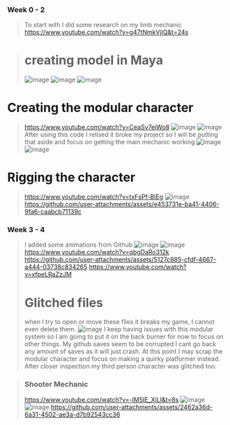 ### Week 0 - 2
> To start with I did some research on my limb mechanic  
https://www.youtube.com/watch?v=g47tNmkVjlQ&t=24s

> # creating model in Maya
> ![image](https://github.com/user-attachments/assets/222f41dc-69d2-47ef-be7d-25dfd8efda73)
![image](https://github.com/user-attachments/assets/ab779f1d-27fe-40a2-8040-4fdeee6c0635)
![image](https://github.com/user-attachments/assets/80272e56-099b-4c4a-90f3-524068e2050d)

# Creating the modular character
> https://www.youtube.com/watch?v=CeaSv7eiWo8
> ![image](https://github.com/user-attachments/assets/ecb826b9-ca7c-480a-bd6e-a5cc14161d42)
![image](https://github.com/user-attachments/assets/ede6aba1-b19f-4092-9dd1-c490dd7e70ef)
After using this code I relised it broke my project so I will be putting that aside and focus on getting the main mechanic working
> ![image](https://github.com/user-attachments/assets/ce7003c5-7052-4820-995d-458d69e60f3b)
![image](https://github.com/user-attachments/assets/07d18dc4-16f4-467d-aef2-0df9711cba98)

# Rigging the character
> https://www.youtube.com/watch?v=txFsPf-BlEg
![image](https://github.com/user-attachments/assets/ea432f04-0668-4ac9-bedf-bc7e36472f2d)
https://github.com/user-attachments/assets/e453731e-ba41-4406-9fa6-caabcb71139c

### Week 3 - 4
> I added some animations from Github
> ![image](https://github.com/user-attachments/assets/d5a14f3b-69cb-4b4a-8dc5-e68e32742e12)
>![image](https://github.com/user-attachments/assets/af28787c-3498-4006-bfbc-a3349d794400)
https://www.youtube.com/watch?v=qbgDaRo312k 
https://github.com/user-attachments/assets/5127c885-cfdf-4667-a444-03738c834265
https://www.youtube.com/watch?v=xfpeLRaZzJM
> # Glitched files
> when I try to open or move these files it breaks my game, I cannot even delete them.
> ![image](https://github.com/user-attachments/assets/d8d39b0f-169a-4155-acab-d0ab0ab4deb0)
I keep having issues with this modular system so I am going to put it on the back burner for now to focus on other things.
> My github saves seem to be corrupted I cant go back any amount of saves as it will just crash. At this point I may scrap the modular character and focus on making a quirky platformer instead.
> After closer inspection my third person character was glitched too.

>### Shooter Mechanic
>https://www.youtube.com/watch?v=-IM5IE_XiLI&t=8s 
>![image](https://github.com/user-attachments/assets/76da4d3c-5951-41e0-bc46-ae725ae0df3d)
![image](https://github.com/user-attachments/assets/11ab56c2-2e45-423f-b484-d9f5fcb6ec8c)
>https://github.com/user-attachments/assets/2462a36d-6a31-4502-ae3a-d7b92543cc36

